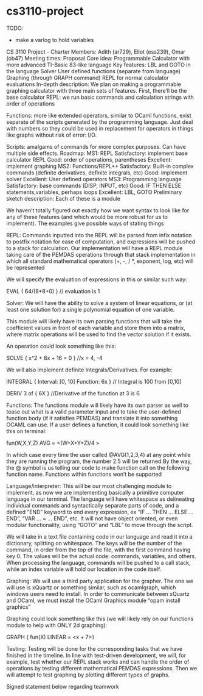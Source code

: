 # cs3110-project

TODO:
- make a varlog to hold variables

CS 3110 Project - Charter
Members: Adith (ar729), Eliot (ess239), Omar (ob47)
Meeting times: 
Proposal
Core idea: Programmable Calculator with more advanced TI-Basic 83-like language
Key features: 
LBL and GOTO in the language
Solver
User defined functions (separate from language)
Graphing (through GRAPH command)
REPL for normal calculator evaluations
In-depth description: 
We plan on making a programmable graphing calculator with three main sets of features.  First, there’ll be the base calculator REPL: we run basic commands and calculation strings with order of operations

Functions: more like extended operators, similar to OCaml functions, exist separate of the scripts generated by the programming language. Just deal with numbers so they could be used in replacement for operators in things like graphs without risk of error: I/O.

Scripts: amalgams of commands for more complex purposes.  Can have multiple side effects.
Roadmap: 
MS1: REPL
Satisfactory: implement base calculator REPL
Good: order of operations, parentheses
Excellent: implement graphing
MS2: Functions/REPL++
Satisfactory: Built-in complex commands (definite derivatives, definite integrals, etc)
Good: implement solver
Excellent: User defined operators
MS3: Programming language
Satisfactory: base commands (DISP, INPUT, etc)
Good: IF THEN ELSE statements,variables, perhaps loops
Excellent: LBL, GOTO
Preliminary sketch description: 
Each of these is a module

We haven’t totally figured out exactly how we want syntax to look like for any of these features (and which would be more robust for us to implement). The examples give possible ways of stating things

REPL: 
Commands inputted into the REPL will be parsed from infix notation to postfix notation for ease of computation, and expressions will be pushed to a stack for calculation. Our implementation will have a REPL module taking care of the PEMDAS operations through that stack implementation in which all standard mathematical operators (+, -, / *, exponent, log, etc) will be represented

We will specify the evaluation of expressions in this or similar such way:

EVAL { 64/(8*8+0) }
// evaluation is 1

Solver:
We will have the ability to solve a system of linear equations, or (at least one solution for) a single polynomial equation of one variable. 

This module will likely have its own parsing functions that will take the coefficient values in front of each variable and store them into a matrix, where matrix operations will be used to find the vector solution if it exists.

An operation could look something like this:

SOLVE { x^2 + 8x + 16 = 0 }
//x = 4, -4





We will also implement definite Integrals/Derivatives. For example:

INTEGRAL {
Interval: [0, 10]
Function: 6x
}
// Integral is 100 from [0,10]


DERIV 3 of { 6X }
//Derivative of the function at 3 is 6



Functions:
The functions module will likely have its own parser as well to tease out what is a valid parameter input and to take the user-defined function body (if it satisfies PEMDAS) and translate it into something OCAML can use. If a user defines a function, it could look something like this on terminal:

fun(W,X,Y,Z) AVG = <(W+X+Y+Z)/4 >

In which case every time the user called @AVG(1,2,3,4) at any point while they are running the program, the number 2.5 will be returned.By the way, the @ symbol is us telling our code to make function call on the following function name. Functions within functions won’t be supported

Language/interpreter: 
This will be our most challenging module to implement, as now we are implementing basically a primitive computer language in our terminal.
The language will have whitespace as delineating individual commands and syntactically separate parts of code, and a defined “END” keyword to end every expression, ex “IF … THEN … ELSE … END”, “VAR … = … END”, etc.  It will not have object oriented, or even modular functionality, using “GOTO” and “LBL” to move through the script.

We will take in a text file containing code in our language and read it into a dictionary, splitting on whitespace.  The keys will be the number of the command, in order from the top of the file, with the first command having key 0.  The values will be the actual code: commands, variables, and others.  When processing the language, commands will be pushed to a call stack, while an index variable will hold our location in the code itself.



Graphing: 
We will use a third party application for the grapher. The one we will use is xQuartz or something similar, such as ocamlgraph, which windows users need to install. In order to communicate between xQuartz and OCaml, we must install the OCaml Graphics module “opam install graphics”

Graphing could look something like this (we will likely rely on our functions module to help with ONLY 2d graphing):

GRAPH { fun(X) LINEAR =  <x + 7>}

Testing:
Testing will be done for the corresponding tasks that we have finished in the timeline. In line with test-driven development, we will, for example, test whether our REPL stack works and can handle the order of operations by testing different mathematical PEMDAS expressions. Then we will attempt to test graphing by plotting different types of graphs. 


Signed statement below regarding teamwork

